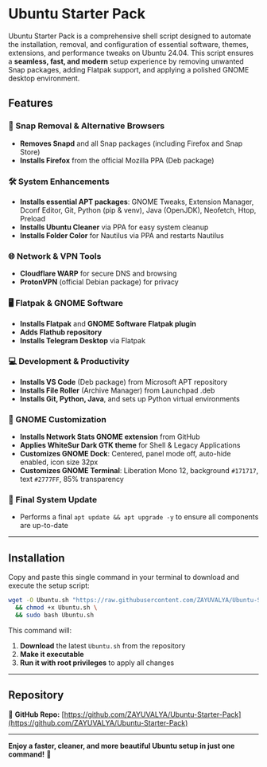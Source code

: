 # Ubuntu Starter Pack

Ubuntu Starter Pack is a comprehensive shell script designed to automate the installation, removal, and configuration of essential software, themes, extensions, and performance tweaks on Ubuntu 24.04. This script ensures a **seamless, fast, and modern** setup experience by removing unwanted Snap packages, adding Flatpak support, and applying a polished GNOME desktop environment.

## Features

### 🧹 Snap Removal & Alternative Browsers
- **Removes Snapd** and all Snap packages (including Firefox and Snap Store)
- **Installs Firefox** from the official Mozilla PPA (Deb package)

### 🛠 System Enhancements
- **Installs essential APT packages**: GNOME Tweaks, Extension Manager, Dconf Editor, Git, Python (pip & venv), Java (OpenJDK), Neofetch, Htop, Preload
- **Installs Ubuntu Cleaner** via PPA for easy system cleanup
- **Installs Folder Color** for Nautilus via PPA and restarts Nautilus

### 🌐 Network & VPN Tools
- **Cloudflare WARP** for secure DNS and browsing
- **ProtonVPN** (official Debian package) for privacy

### 🖥 Flatpak & GNOME Software
- **Installs Flatpak** and **GNOME Software Flatpak plugin**
- **Adds Flathub repository**
- **Installs Telegram Desktop** via Flatpak

### 💻 Development & Productivity
- **Installs VS Code** (Deb package) from Microsoft APT repository
- **Installs File Roller** (Archive Manager) from Launchpad .deb
- **Installs Git, Python, Java**, and sets up Python virtual environments

### 🎨 GNOME Customization
- **Installs Network Stats GNOME extension** from GitHub
- **Applies WhiteSur Dark GTK theme** for Shell & Legacy Applications
- **Customizes GNOME Dock**: Centered, panel mode off, auto-hide enabled, icon size 32px
- **Customizes GNOME Terminal**: Liberation Mono 12, background `#171717`, text `#2777FF`, 85% transparency

### 🔄 Final System Update
- Performs a final `apt update && apt upgrade -y` to ensure all components are up-to-date

---

## Installation

Copy and paste this single command in your terminal to download and execute the setup script:

```bash
wget -O Ubuntu.sh "https://raw.githubusercontent.com/ZAYUVALYA/Ubuntu-Starter-Pack/refs/heads/main/Ubuntu.sh" \
  && chmod +x Ubuntu.sh \
  && sudo bash Ubuntu.sh
```

This command will:
1. **Download** the latest `Ubuntu.sh` from the repository
2. **Make it executable**
3. **Run it with root privileges** to apply all changes

---

## Repository

🔗 **GitHub Repo:** [https://github.com/ZAYUVALYA/Ubuntu-Starter-Pack](https://github.com/ZAYUVALYA/Ubuntu-Starter-Pack)

---

**Enjoy a faster, cleaner, and more beautiful Ubuntu setup in just one command!** 🚀
